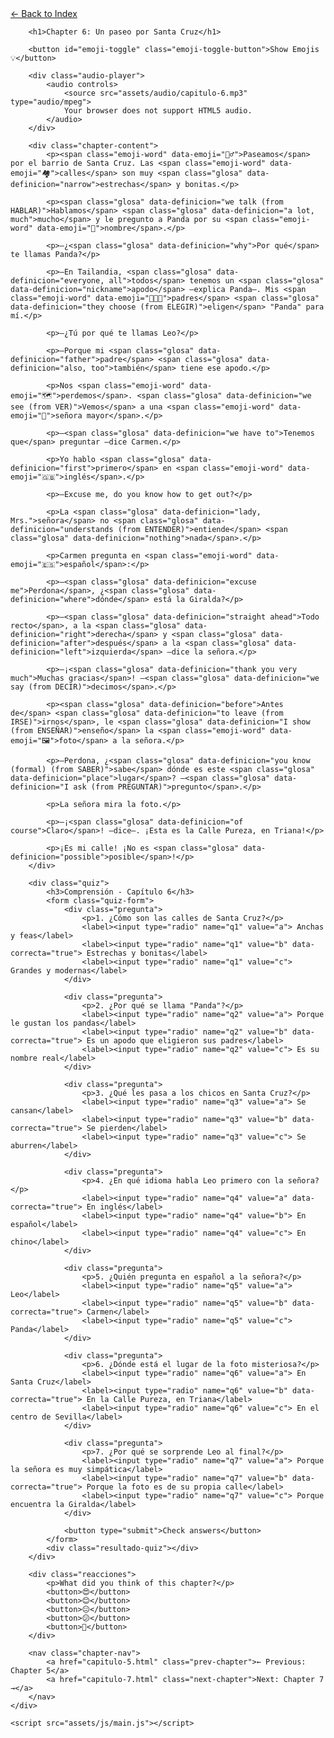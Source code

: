<html lang="en">
<head>
    <meta charset="UTF-8">
    <meta name="viewport" content="width=device-width, initial-scale=1.0">
    <title>Chapter 6: Un paseo por Santa Cruz</title>
    <link rel="stylesheet" href="assets/css/style.css">
</head>
<body>
    <div class="container">
        <a href="index.html" class="back-link">← Back to Index</a>
        
        <h1>Chapter 6: Un paseo por Santa Cruz</h1>
        
        <button id="emoji-toggle" class="emoji-toggle-button">Show Emojis 💡</button>
        
        <div class="audio-player">
            <audio controls>
                <source src="assets/audio/capitulo-6.mp3" type="audio/mpeg">
                Your browser does not support HTML5 audio.
            </audio>
        </div>
        
        <div class="chapter-content">
            <p><span class="emoji-word" data-emoji="🚶‍♂️">Paseamos</span> por el barrio de Santa Cruz. Las <span class="emoji-word" data-emoji="🏘️">calles</span> son muy <span class="glosa" data-definicion="narrow">estrechas</span> y bonitas.</p>

            <p><span class="glosa" data-definicion="we talk (from HABLAR)">Hablamos</span> <span class="glosa" data-definicion="a lot, much">mucho</span> y le pregunto a Panda por su <span class="emoji-word" data-emoji="📛">nombre</span>.</p>

            <p>—¿<span class="glosa" data-definicion="why">Por qué</span> te llamas Panda?</p>

            <p>—En Tailandia, <span class="glosa" data-definicion="everyone, all">todos</span> tenemos un <span class="glosa" data-definicion="nickname">apodo</span> —explica Panda—. Mis <span class="emoji-word" data-emoji="👨‍👩‍👦">padres</span> <span class="glosa" data-definicion="they choose (from ELEGIR)">eligen</span> "Panda" para mí.</p>

            <p>—¿Tú por qué te llamas Leo?</p>

            <p>—Porque mi <span class="glosa" data-definicion="father">padre</span> <span class="glosa" data-definicion="also, too">también</span> tiene ese apodo.</p>

            <p>Nos <span class="emoji-word" data-emoji="🗺️">perdemos</span>. <span class="glosa" data-definicion="we see (from VER)">Vemos</span> a una <span class="emoji-word" data-emoji="👵">señora mayor</span>.</p>

            <p>—<span class="glosa" data-definicion="we have to">Tenemos que</span> preguntar —dice Carmen.</p>

            <p>Yo hablo <span class="glosa" data-definicion="first">primero</span> en <span class="emoji-word" data-emoji="🇬🇧">inglés</span>.</p>

            <p>—Excuse me, do you know how to get out?</p>

            <p>La <span class="glosa" data-definicion="lady, Mrs.">señora</span> no <span class="glosa" data-definicion="understands (from ENTENDER)">entiende</span> <span class="glosa" data-definicion="nothing">nada</span>.</p>

            <p>Carmen pregunta en <span class="emoji-word" data-emoji="🇪🇸">español</span>:</p>

            <p>—<span class="glosa" data-definicion="excuse me">Perdona</span>, ¿<span class="glosa" data-definicion="where">dónde</span> está la Giralda?</p>

            <p>—<span class="glosa" data-definicion="straight ahead">Todo recto</span>, a la <span class="glosa" data-definicion="right">derecha</span> y <span class="glosa" data-definicion="after">después</span> a la <span class="glosa" data-definicion="left">izquierda</span> —dice la señora.</p>

            <p>—¡<span class="glosa" data-definicion="thank you very much">Muchas gracias</span>! —<span class="glosa" data-definicion="we say (from DECIR)">decimos</span>.</p>

            <p><span class="glosa" data-definicion="before">Antes de</span> <span class="glosa" data-definicion="to leave (from IRSE)">irnos</span>, le <span class="glosa" data-definicion="I show (from ENSEÑAR)">enseño</span> la <span class="emoji-word" data-emoji="🖼️">foto</span> a la señora.</p>

            <p>—Perdona, ¿<span class="glosa" data-definicion="you know (formal) (from SABER)">sabe</span> dónde es este <span class="glosa" data-definicion="place">lugar</span>? —<span class="glosa" data-definicion="I ask (from PREGUNTAR)">pregunto</span>.</p>

            <p>La señora mira la foto.</p>

            <p>—¡<span class="glosa" data-definicion="of course">Claro</span>! —dice—. ¡Esta es la Calle Pureza, en Triana!</p>

            <p>¡Es mi calle! ¡No es <span class="glosa" data-definicion="possible">posible</span>!</p>
        </div>

        <div class="quiz">
            <h3>Comprensión - Capítulo 6</h3>
            <form class="quiz-form">
                <div class="pregunta">
                    <p>1. ¿Cómo son las calles de Santa Cruz?</p>
                    <label><input type="radio" name="q1" value="a"> Anchas y feas</label>
                    <label><input type="radio" name="q1" value="b" data-correcta="true"> Estrechas y bonitas</label>
                    <label><input type="radio" name="q1" value="c"> Grandes y modernas</label>
                </div>

                <div class="pregunta">
                    <p>2. ¿Por qué se llama "Panda"?</p>
                    <label><input type="radio" name="q2" value="a"> Porque le gustan los pandas</label>
                    <label><input type="radio" name="q2" value="b" data-correcta="true"> Es un apodo que eligieron sus padres</label>
                    <label><input type="radio" name="q2" value="c"> Es su nombre real</label>
                </div>

                <div class="pregunta">
                    <p>3. ¿Qué les pasa a los chicos en Santa Cruz?</p>
                    <label><input type="radio" name="q3" value="a"> Se cansan</label>
                    <label><input type="radio" name="q3" value="b" data-correcta="true"> Se pierden</label>
                    <label><input type="radio" name="q3" value="c"> Se aburren</label>
                </div>

                <div class="pregunta">
                    <p>4. ¿En qué idioma habla Leo primero con la señora?</p>
                    <label><input type="radio" name="q4" value="a" data-correcta="true"> En inglés</label>
                    <label><input type="radio" name="q4" value="b"> En español</label>
                    <label><input type="radio" name="q4" value="c"> En chino</label>
                </div>

                <div class="pregunta">
                    <p>5. ¿Quién pregunta en español a la señora?</p>
                    <label><input type="radio" name="q5" value="a"> Leo</label>
                    <label><input type="radio" name="q5" value="b" data-correcta="true"> Carmen</label>
                    <label><input type="radio" name="q5" value="c"> Panda</label>
                </div>

                <div class="pregunta">
                    <p>6. ¿Dónde está el lugar de la foto misteriosa?</p>
                    <label><input type="radio" name="q6" value="a"> En Santa Cruz</label>
                    <label><input type="radio" name="q6" value="b" data-correcta="true"> En la Calle Pureza, en Triana</label>
                    <label><input type="radio" name="q6" value="c"> En el centro de Sevilla</label>
                </div>

                <div class="pregunta">
                    <p>7. ¿Por qué se sorprende Leo al final?</p>
                    <label><input type="radio" name="q7" value="a"> Porque la señora es muy simpática</label>
                    <label><input type="radio" name="q7" value="b" data-correcta="true"> Porque la foto es de su propia calle</label>
                    <label><input type="radio" name="q7" value="c"> Porque encuentra la Giralda</label>
                </div>

                <button type="submit">Check answers</button>
            </form>
            <div class="resultado-quiz"></div>
        </div>

        <div class="reacciones">
            <p>What did you think of this chapter?</p>
            <button>😍</button>
            <button>😊</button>
            <button>😐</button>
            <button>😕</button>
            <button>🤔</button>
        </div>

        <nav class="chapter-nav">
            <a href="capitulo-5.html" class="prev-chapter">← Previous: Chapter 5</a>
            <a href="capitulo-7.html" class="next-chapter">Next: Chapter 7 →</a>
        </nav>
    </div>

    <script src="assets/js/main.js"></script>
</body>
</html>
